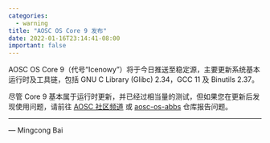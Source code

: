 ```yaml
---
categories:
  - warning
title: "AOSC OS Core 9 发布"
date: 2022-01-16T23:14:41-08:00
important: false
---
```


AOSC OS Core 9（代号“Icenowy”）将于今日推送至稳定源，主要更新系统基本运行时及工具链，包括 GNU C Library (Glibc) 2.34，GCC 11 及 Binutils 2.37。

尽管 Core 9 基本属于运行时更新，并已经过相当量的测试，但如果您在更新后发现使用问题，请前往 [AOSC 社区频道](https://t.me/+QVkNCQXYd_kAOMTX) 或 [aosc-os-abbs](https://github.com/AOSC-Dev/aosc-os-abbs/issues/new/choose) 仓库报告问题。

---

— Mingcong Bai
